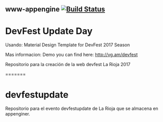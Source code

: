 ## www-appengine [![Build Status](https://travis-ci.org/GDGLaRioja/www-appengine.svg?branch=master)](https://travis-ci.org/GDGLaRioja/www-appengine) 


# DevFest Update Day

Usando:
Material Design Template for DevFest 2017 Season

Mas informacion:
Demo you can find here: http://vg.am/devfest

Repositorio para la creación de la web devfest La Rioja 2017

=======
# devfestupdate
Repositorio para el evento devfestupdate de La Rioja que se almacena en appenginer.
